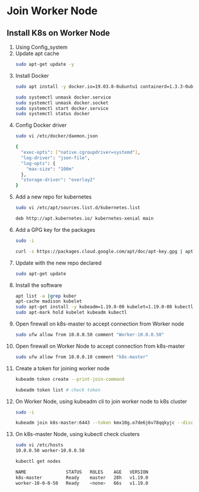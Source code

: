 # Join Worker Node

## Install K8s on Worker Node

1.  Using Config_system
1.  Update apt cache
    ```bash
    sudo apt-get update -y
    ```
1.  Install Docker
    ```bash
    sudo apt install -y docker.io=19.03.8-0ubuntu1 containerd=1.3.3-0ubuntu2

    sudo systemctl unmask docker.service
    sudo systemctl unmask docker.socket
    sudo systemctl start docker.service
    sudo systemctl status docker
    ```
1.  Config Docker driver
    ```bash
    sudo vi /etc/docker/daemon.json

    {
      "exec-opts": ["native.cgroupdriver=systemd"],
      "log-driver": "json-file",
      "log-opts": {
        "max-size": "100m"
      },
      "storage-driver": "overlay2"
    }
    ```
1.  Add a new repo for kubernetes
    ```bash
    sudo vi /etc/apt/sources.list.d/kubernetes.list

    deb http://apt.kubernetes.io/ kubernetes-xenial main
    ```
1.  Add a GPG key for the packages
    ```bash
    sudo -i

    curl -s https://packages.cloud.google.com/apt/doc/apt-key.gpg | apt-key add -
    ```
1.  Update with the new repo declared
    ```bash
    sudo apt-get update
    ```
1.  Install the software
    ```bash
    apt list -a |grep kuber
    apt-cache madison kubelet
    sudo apt-get install -y kubeadm=1.19.0-00 kubelet=1.19.0-00 kubectl=1.19.0-00
    sudo apt-mark hold kubelet kubeadm kubectl
    ```
1. Open firewall on k8s-master to accept connection from Worker node
   ```bash
   sudo ufw allow from 10.0.0.50 comment "Worker-10.0.0.50"
   ```
1. Open firewall on Worker Node to accept connection from k8s-master
   ```bash
   sudo ufw allow from 10.0.0.10 comment "k8s-master"
   ```
1. Create a token for joining worker node
   ```bash
   kubeadm token create --print-join-command

   kubeadm token list # check token
   ```
1. On Worker Node, using kubeadm cli to join worker node to k8s cluster
   ```bash
   sudo -i

   kubeadm join k8s-master:6443 --token kmx10g.o7de6j6v78qqkyjc --discovery-token-ca-cert-hash sha256:454b1661e0ccfe88736686f0ea5d756738f22381ebddd3a53ebf213bcfbc1523
   ```
1. On k8s-master Node, using kubectl check clusters
   ```bash
   sudo vi /etc/hosts
   10.0.0.50 worker-10.0.0.50

   kubectl get nodes
   
   NAME               STATUS   ROLES    AGE   VERSION
   k8s-master         Ready    master   28h   v1.19.0
   worker-10-0-0-50   Ready    <none>   66s   v1.19.0
   ```
